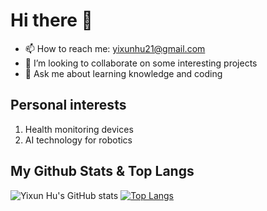 # Hi there 👋
- 📫 How to reach me: yixunhu21@gmail.com
- 👯 I’m looking to collaborate on some interesting projects
- 💬 Ask me about learning knowledge and coding
## Personal interests
1. Health monitoring devices
2. AI technology for robotics
## My Github Stats & Top Langs
![Yixun Hu's GitHub stats](https://github-readme-stats.vercel.app/api?username=Yixun-Hu&show_icons=true)
[![Top Langs](https://github-readme-stats.vercel.app/api/top-langs/?username=Yixun-Hu&langs_count=8&hide=html,css&layout=compact)](https://github.com/aang13/github-radme-stats)

<!--
**Yixun-Hu/Yixun-Hu** is a ✨ _special_ ✨ repository because its `README.md` (this file) appears on your GitHub profile.

Here are some ideas to get you started:

- 🔭 I’m currently working on ML, and I am also interested in Biomedical engineering!
- 🌱 I’m currently learning EE as an undergraduate.
- 👯 I’m looking to collaborate on some interesting projects.
- 🤔 I’m looking for help with python and C++, C# language.
- 💬 Ask me about learning knowledge and coding!
- 📫 How to reach me: TODO
- 😄 Pronouns: TODO
- ⚡ Fun fact: TODO
-->
<!-- - 🔭 Working on health monitoring devices!-->
<!--
- 🔭 I’m currently working on ML, and I am also interested in Biomedical engineering!
- 🌱 I’m currently learning EE as an undergraduate.
- 👯 I’m looking to collaborate on some interesting projects.
- 🤔 I’m looking for help with python and C++, C# language.
- 💬 Ask me about learning knowledge and coding!
-->
